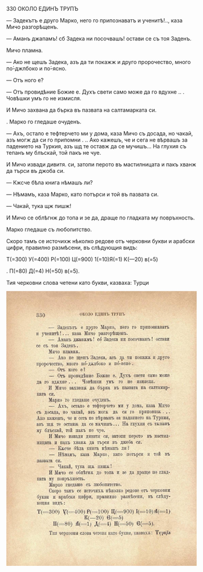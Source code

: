 ﻿330	ОКОЛО ЕДИНЪ ТРУПЪ

— Задекътъ е друго Марко, него го припознаватъ и ученитѣ!.., каза Мичо разгорѣщенъ.

— Аманъ джапамъ! сб Задека ни посочвашъ! остави се съ тоя Заденъ.

Мичо пламна.

— Ако не щешъ Задека, азъ да ти покажж и друго пророчество, много по́-джлбоко и по́-ясно.

— Отъ ного е?

— Отъ провидѣние Божие е. Духъ свети само може да го вдухне .. . Човѣшки умъ го не измисля.

И Мичо захвана да бърка въ пазвата на салтамарката си.

. Марко го гледаше очуденъ.

— Ахъ, остало е тефтерчето ми у дома, каза Мичо съ досада, но чакай, азъ могж да си го припомни . .. Ако кажешъ, че и сега не вѣрвашъ за падението на Туркия, азъ шд те оставж да се мучишъ... На глухия съ тепанъ му блъскай, той пакъ не чуе.

И Мичо извади дивитя. си, затопи перото въ мастилницата и пакъ хванж да търси въ джоба си.

— Кжсче бѣла книга нѣмашъ ли?

— Нѣмамъ, каза Марко, като потърси и той въ пазвата си.

— Чакай, тука щж пишж!

И Мичо се облѣгнж до топа и зе да, драще по гладката му повръхность.

Марко гледаше съ любопитство.

Скоро тамъ се источихж нѣколко редове отъ черковни букви и арабски цифри, правилно размѣсени, въ слѣдующия видъ:

Т(=300) У(=400) Р(=100) Ц(=900) 1(=10)Я(=1) К(—20) в(=5)

. П(=80)	Д(=4) Н(=50) в(=5).

Тия черковни слова четени като букви, казваха: Турци

![original](../images/369.jpg)

